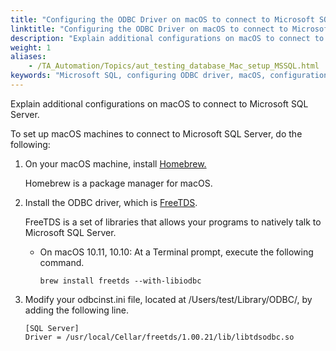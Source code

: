 ```yaml
--- 
title: "Configuring the ODBC Driver on macOS to connect to Microsoft SQL Server"
linktitle: "Configuring the ODBC Driver on macOS to connect to Microsoft SQL Server"
description: "Explain additional configurations on macOS to connect to Microsoft SQL Server."
weight: 1
aliases: 
    - /TA_Automation/Topics/aut_testing_database_Mac_setup_MSSQL.html
keywords: "Microsoft SQL, configuring ODBC driver, macOS, configuration, Microsoft SQL, ODBC driver, macOS"
---
```


Explain additional configurations on macOS to connect to Microsoft SQL Server.

To set up macOS machines to connect to Microsoft SQL Server, do the following:

1.  On your macOS machine, install [Homebrew.](http://brew.sh/)

    Homebrew is a package manager for macOS.

2.  Install the ODBC driver, which is [FreeTDS](http://www.freetds.org/).

    FreeTDS is a set of libraries that allows your programs to natively talk to Microsoft SQL Server.

    -   On macOS 10.11, 10.10: At a Terminal prompt, execute the following command.

        ```
        brew install freetds --with-libiodbc
        ```

3.  Modify your odbcinst.ini file, located at /Users/test/Library/ODBC/, by adding the following line.

    ```
    [SQL Server]
    Driver = /usr/local/Cellar/freetds/1.00.21/lib/libtdsodbc.so
    ```



